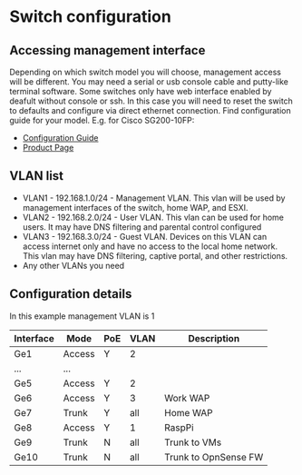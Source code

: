 # Switch configuration

## Accessing management interface
Depending on which switch model you will choose, management access will be different. You may need a serial or usb console cable and putty-like terminal software. Some switches only have web interface enabled by deafult without console or ssh. In this case you will need to reset the switch to defaults and configure via direct ethernet connection.
Find configuration guide for your model. E.g. for Cisco SG200-10FP:
- [Configuration Guide](https://www.cisco.com/c/dam/en/us/td/docs/switches/lan/csbss/sf20x_sg20x/administration_guide/Cisco_200Sx_v1_4_AG.pdf)
- [Product Page](https://www.cisco.com/c/en/us/support/switches/small-business-200-series-smart-switches/series.html)

## VLAN list
- VLAN1 - 192.168.1.0/24 - Management VLAN. This vlan will be used by management interfaces of the switch, home WAP, and ESXI.
- VLAN2 - 192.168.2.0/24 - User VLAN. This vlan can be used for home users. It may have DNS filtering and parental control configured
- VLAN3 - 192.168.3.0/24 - Guest VLAN. Devices on this VLAN can access internet only and have no access to the local home network. This vlan may have DNS filtering, captive portal, and other restrictions.
- Any other VLANs you need


## Configuration details

In this example management VLAN is 1

| Interface | Mode | PoE | VLAN | Description
------ | ------------- | ------------- | ------------- | ------------- |
| Ge1  | Access  | Y | 2 | |
| ...  | ...  |   |   | |
| Ge5  | Access  | Y | 2 ||
| Ge6  | Access  | Y | 3 | Work WAP |
| Ge7  | Trunk  | Y | all | Home WAP |
| Ge8  | Access  | Y | 1 | RaspPi |
| Ge9  | Trunk  | N | all | Trunk to VMs |
| Ge10  | Trunk  | N | all | Trunk to OpnSense FW |

